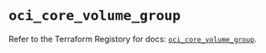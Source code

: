 # `oci_core_volume_group`

Refer to the Terraform Registory for docs: [`oci_core_volume_group`](https://registry.terraform.io/providers/oracle/oci/6.18.0/docs/resources/core_volume_group).
